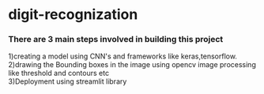 <h1>digit-recognization</h1>
<h3>There are 3 main steps involved in building this project</br></h3>
1)creating a model using CNN's and frameworks like keras,tensorflow.</br>
2)drawing the Bounding boxes in the image using opencv image processing like threshold and contours etc</br>
3)Deployment using streamlit library
